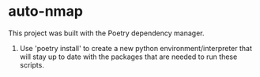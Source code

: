 <h1> auto-nmap </h1>

This project was built with the Poetry dependency manager.

1. Use 'poetry install' to create a new python environment/interpreter that will stay up to date with the packages that are needed to run these scripts.
